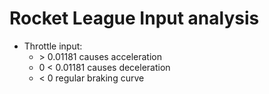 # Rocket League Input analysis
- Throttle input:
  - \> 0.01181 causes acceleration
  - 0 < 0.01181 causes deceleration 
  - < 0 regular braking curve